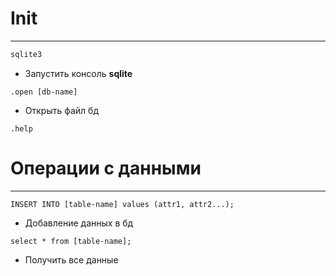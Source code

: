 # Init #
---
```sh
sqlite3
```
- Запустить консоль **sqlite**

```sqlite
.open [db-name]
```
- Открыть файл бд

```sqlite
.help
```

# Операции с данными #
---
```sqlite
INSERT INTO [table-name] values (attr1, attr2...);
```
- Добавление данных в бд

```sqlite
select * from [table-name];
```
- Получить все данные

